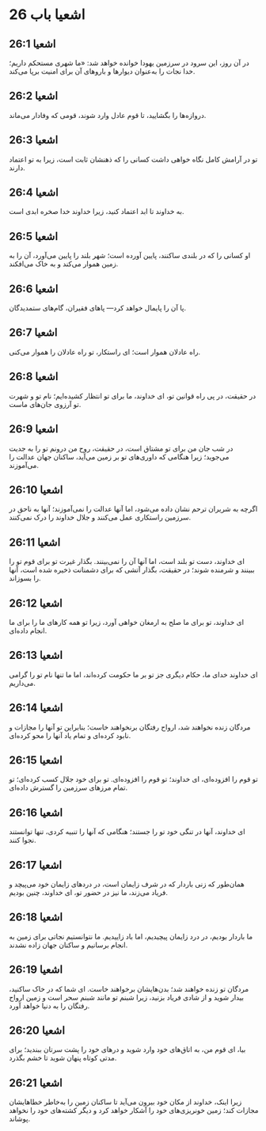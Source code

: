 # اشعیا باب 26

## اشعیا 26:1
در آن روز، این سرود در سرزمین یهودا خوانده خواهد شد: «ما شهری مستحکم داریم؛ خدا نجات را به‌عنوان دیوارها و باروهای آن برای امنیت برپا می‌کند.

## اشعیا 26:2
دروازه‌ها را بگشایید، تا قوم عادل وارد شوند، قومی که وفادار می‌ماند.

## اشعیا 26:3
تو در آرامش کامل نگاه خواهی داشت کسانی را که ذهنشان ثابت است، زیرا به تو اعتماد دارند.

## اشعیا 26:4
به خداوند تا ابد اعتماد کنید، زیرا خداوند خدا صخره ابدی است.

## اشعیا 26:5
او کسانی را که در بلندی ساکنند، پایین آورده است؛ شهر بلند را پایین می‌آورد، آن را به زمین هموار می‌کند و به خاک می‌افکند.

## اشعیا 26:6
پا آن را پایمال خواهد کرد— پاهای فقیران، گام‌های ستمدیدگان.

## اشعیا 26:7
راه عادلان هموار است؛ ای راستکار، تو راه عادلان را هموار می‌کنی.

## اشعیا 26:8
در حقیقت، در پی راه قوانین تو، ای خداوند، ما برای تو انتظار کشیده‌ایم؛ نام تو و شهرت تو آرزوی جان‌های ماست.

## اشعیا 26:9
در شب جان من برای تو مشتاق است، در حقیقت، روح من درونم تو را به جدیت می‌جوید؛ زیرا هنگامی که داوری‌های تو بر زمین می‌آید، ساکنان جهان عدالت را می‌آموزند.

## اشعیا 26:10
اگرچه به شریران ترحم نشان داده می‌شود، اما آنها عدالت را نمی‌آموزند؛ آنها به ناحق در سرزمین راستکاری عمل می‌کنند و جلال خداوند را درک نمی‌کنند.

## اشعیا 26:11
ای خداوند، دست تو بلند است، اما آنها آن را نمی‌بینند. بگذار غیرت تو برای قوم تو را ببینند و شرمنده شوند؛ در حقیقت، بگذار آتشی که برای دشمنانت ذخیره شده است، آنها را بسوزاند.

## اشعیا 26:12
ای خداوند، تو برای ما صلح به ارمغان خواهی آورد، زیرا تو همه کارهای ما را برای ما انجام داده‌ای.

## اشعیا 26:13
ای خداوند خدای ما، حکام دیگری جز تو بر ما حکومت کرده‌اند، اما ما تنها نام تو را گرامی می‌داریم.

## اشعیا 26:14
مردگان زنده نخواهند شد، ارواح رفتگان برنخواهند خاست؛ بنابراین تو آنها را مجازات و نابود کرده‌ای و تمام یاد آنها را محو کرده‌ای.

## اشعیا 26:15
تو قوم را افزوده‌ای، ای خداوند؛ تو قوم را افزوده‌ای. تو برای خود جلال کسب کرده‌ای؛ تو تمام مرزهای سرزمین را گسترش داده‌ای.

## اشعیا 26:16
ای خداوند، آنها در تنگی خود تو را جستند؛ هنگامی که آنها را تنبیه کردی، تنها توانستند نجوا کنند.

## اشعیا 26:17
همان‌طور که زنی باردار که در شرف زایمان است، در دردهای زایمان خود می‌پیچد و فریاد می‌زند، ما نیز در حضور تو، ای خداوند، چنین بودیم.

## اشعیا 26:18
ما باردار بودیم، در درد زایمان پیچیدیم، اما باد زاییدیم. ما نتوانستیم نجاتی برای زمین به انجام برسانیم و ساکنان جهان زاده نشدند.

## اشعیا 26:19
مردگان تو زنده خواهند شد؛ بدن‌هایشان برخواهند خاست. ای شما که در خاک ساکنید، بیدار شوید و از شادی فریاد بزنید، زیرا شبنم تو مانند شبنم سحر است و زمین ارواح رفتگان را به دنیا خواهد آورد.

## اشعیا 26:20
بیا، ای قوم من، به اتاق‌های خود وارد شوید و درهای خود را پشت سرتان ببندید؛ برای مدتی کوتاه پنهان شوید تا خشم بگذرد.

## اشعیا 26:21
زیرا اینک، خداوند از مکان خود بیرون می‌آید تا ساکنان زمین را به‌خاطر خطاهایشان مجازات کند؛ زمین خونریزی‌های خود را آشکار خواهد کرد و دیگر کشته‌های خود را نخواهد پوشاند.

